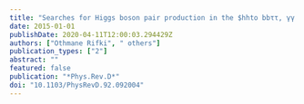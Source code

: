 ```yaml
---
title: "Searches for Higgs boson pair production in the $hhto bbττ, γγ WW^*, γγ bb, bbbb$ channels with the ATLAS detector"
date: 2015-01-01
publishDate: 2020-04-11T12:00:03.294429Z
authors: ["Othmane Rifki", " others"]
publication_types: ["2"]
abstract: ""
featured: false
publication: "*Phys.Rev.D*"
doi: "10.1103/PhysRevD.92.092004"
---
```


